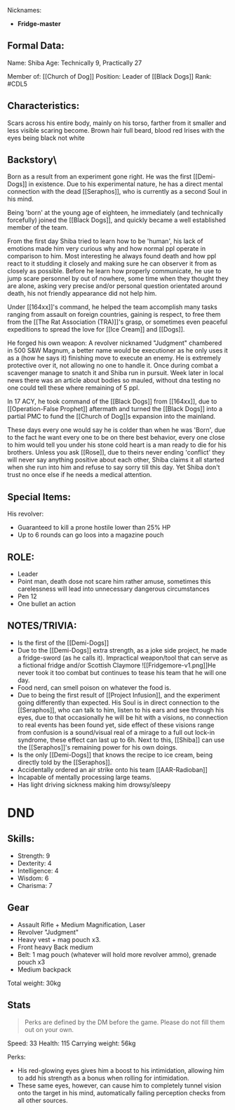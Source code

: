 Nicknames: 
- **Fridge-master**
## Formal Data:
Name: Shiba
Age: Technically 9, Practically 27

Member of: [[Church of Dog]]
Position: Leader of [[Black Dogs]]
Rank: #CDL5 

## Characteristics:
Scars across his entire body, mainly on his torso, farther from it smaller and less visible scaring become. Brown hair full beard, blood red Irises with the eyes being black not white
## Backstory\
Born as a result from an experiment gone right. He was the first [[Demi-Dogs]] in existence. Due to his experimental nature, he has a direct mental connection with the dead [[Seraphos]], who is currently as a second Soul in his mind. 

Being 'born' at the young age of eighteen, he immediately (and technically forcefully) joined the [[Black Dogs]], and quickly became a well established member of the team.

From the first day Shiba tried to learn how to be 'human', his lack of emotions made him very curious why and how normal ppl operate in comparison to him. Most interesting he always found death and how ppl react to it studding it closely and making sure he can observer it from as closely as possible. Before he learn how properly communicate, he use to jump scare personnel by out of nowhere, some time when they thought they are alone, asking very precise and/or personal question orientated around death, his not friendly appearance did not help him.

Under [[164xx]]'s command, he helped the team accomplish many tasks ranging from assault on foreign countries, gaining is respect, to free them from the [[The Rat Association (TRA)]]'s grasp, or sometimes even peaceful expeditions to spread the love for [[Ice Cream]] and [[Dogs]]. 

He forged his own weapon: A revolver nicknamed "Judgment" chambered in 500 S&W Magnum, a better name would be executioner as he only uses it as a (how he says it) finishing move to execute an enemy. He is extremely protective over it, not allowing no one to handle it. Once during combat a scavenger manage to snatch it and Shiba run in pursuit. Week later in local news there was an article about bodies so mauled, without dna testing no one could tell these where remaining of 5 ppl.

In 17 ACY, he took command of the [[Black Dogs]] from [[164xx]], due to [[Operation-False Prophet]] aftermath and turned the [[Black Dogs]] into a partial PMC to fund the [[Church of Dog]]s expansion into the mainland.

These days every one would say he is colder than when he was 'Born', due to the fact he want every one to be on there best behavior, every one close to him would tell you under his stone cold heart is a man ready to die for his brothers. Unless you ask [[Rose]], due to theirs never ending 'conflict' they will never say anything positive about each other, Shiba claims it all started when she run into him and refuse to say sorry till this day. Yet Shiba don't trust no once else if he needs a medical attention.
## Special Items:
His revolver:
- Guaranteed to kill a prone hostile lower than 25% HP
- Up to 6 rounds can go loos into a magazine pouch
## ROLE: 
- Leader
- Point man, death dose not scare him rather amuse, sometimes this carelessness will lead into unnecessary dangerous circumstances 
- Pen 12
- One bullet an action

## NOTES/TRIVIA:
- Is the first of the [[Demi-Dogs]]
- Due to the [[Demi-Dogs]] extra strength, as a joke side project, he made a fridge-sword (as he calls it).
  Impractical weapon/tool that can serve as a fictional fridge and/or Scottish Claymore ![[Fridgemore-v1.png]]He never took it too combat but continues to tease his team that he will one day.
- Food nerd, can smell poison on whatever the food is.
- Due to being the first result of [[Project Infusion]], and the experiment going differently than expected. His Soul is in direct connection to the [[Seraphos]], who can talk to him, listen to his ears and see through his eyes, due to that occasionally he will be hit with a visions, no connection to real events has been found yet, side effect of these visions range from confusion is a sound/visual real of a mirage to a full out lock-in syndrome, these effect can last up to 6h. Next to this, [[Shiba]] can use the [[Seraphos]]'s remaining power for his own doings.
- Is the only [[Demi-Dogs]] that knows the recipe to ice cream, being directly told by the [[Seraphos]].
- Accidentally ordered an air strike onto his team [[AAR-Radioban]]
- Incapable of mentally processing large teams.
- Has light driving sickness making him drowsy/sleepy

# DND
## Skills:

- Strength: 9
- Dexterity: 4
- Intelligence: 4
- Wisdom: 6
- Charisma: 7

## Gear
 - Assault Rifle + Medium Magnification, Laser 
 - Revolver "Judgment" 
 - Heavy vest + mag pouch x3.
 - Front heavy Back medium 
 - Belt: 1 mag pouch (whatever will hold more revolver ammo), grenade pouch x3 
 - Medium backpack

Total weight: 30kg
## Stats
> Perks are defined by the DM before the game. Please do not fill them out on your own.

Speed: 33
Health: 115
Carrying weight: 56kg

Perks:
- His red-glowing eyes gives him a boost to his intimidation, allowing him to add his strength as a bonus when rolling for intimidation.
- These same eyes, however, can cause him to completely tunnel vision onto the target in his mind, automatically failing perception checks from all other sources.